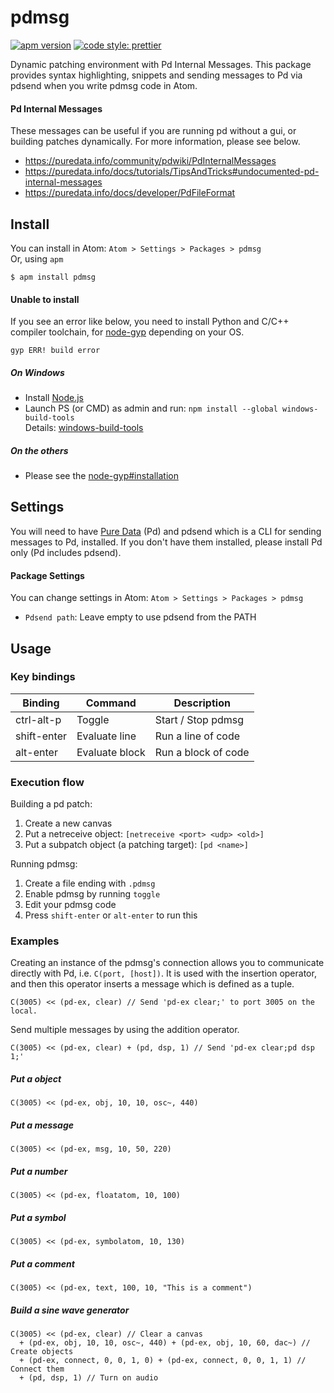# pdmsg
[![apm version](https://img.shields.io/apm/v/pdmsg.svg)](https://atom.io/packages/pdmsg)
[![code style: prettier](https://img.shields.io/badge/code_style-prettier-ff69b4.svg)](https://github.com/prettier/prettier)

Dynamic patching environment with Pd Internal Messages. This package provides syntax highlighting, snippets and sending messages to Pd via pdsend when you write pdmsg code in Atom.

#### Pd Internal Messages
These messages can be useful if you are running pd without a gui, or building patches dynamically. For more information, please see below.
- <https://puredata.info/community/pdwiki/PdInternalMessages>
- <https://puredata.info/docs/tutorials/TipsAndTricks#undocumented-pd-internal-messages>
- <https://puredata.info/docs/developer/PdFileFormat>

## Install
You can install in Atom: `Atom > Settings > Packages > pdmsg`  
Or, using `apm`
```
$ apm install pdmsg
```

#### Unable to install
If you see an error like below, you need to install Python and C/C++ compiler toolchain, for [node-gyp](https://github.com/nodejs/node-gyp) depending on your OS.
```
gyp ERR! build error
```

##### On Windows
- Install [Node.js](https://nodejs.org/en/)
- Launch PS (or CMD) as admin and run: `npm install --global windows-build-tools`  
  Details: [windows-build-tools](https://github.com/felixrieseberg/windows-build-tools)

##### On the others
- Please see the [node-gyp#installation](https://github.com/nodejs/node-gyp#installation)

## Settings
You will need to have [Pure Data](https://puredata.info/downloads/pure-data) (Pd) and pdsend which is a CLI for sending messages to Pd, installed. If you don't have them installed, please install Pd only (Pd includes pdsend).  

#### Package Settings
You can change settings in Atom: `Atom > Settings > Packages > pdmsg`
- `Pdsend path`: Leave empty to use pdsend from the PATH

## Usage
### Key bindings
| Binding | Command | Description
| --- | --- | --- |
| ctrl-alt-p | Toggle | Start / Stop pdmsg |
| shift-enter | Evaluate line | Run a line of code |
| alt-enter | Evaluate block | Run a block of code |

### Execution flow
Building a pd patch:
1. Create a new canvas
1. Put a netreceive object: `[netreceive <port> <udp> <old>]`
1. Put a subpatch object (a patching target): `[pd <name>]`

Running pdmsg:
1. Create a file ending with `.pdmsg`
1. Enable pdmsg by running `toggle`
1. Edit your pdmsg code
1. Press `shift-enter` or `alt-enter` to run this

### Examples
Creating an instance of the pdmsg's connection allows you to communicate directly with Pd, i.e. `C(port, [host])`. It is used with the insertion operator, and then this operator inserts a message which is defined as a tuple.
```
C(3005) << (pd-ex, clear) // Send 'pd-ex clear;' to port 3005 on the local.
```
Send multiple messages by using the addition operator.
```
C(3005) << (pd-ex, clear) + (pd, dsp, 1) // Send 'pd-ex clear;pd dsp 1;'
```

##### Put a object
```
C(3005) << (pd-ex, obj, 10, 10, osc~, 440)
```

##### Put a message
```
C(3005) << (pd-ex, msg, 10, 50, 220)
```

##### Put a number
```
C(3005) << (pd-ex, floatatom, 10, 100)
```

##### Put a symbol
```
C(3005) << (pd-ex, symbolatom, 10, 130)
```

##### Put a comment
```
C(3005) << (pd-ex, text, 100, 10, "This is a comment")
```

##### Build a sine wave generator
```
C(3005) << (pd-ex, clear) // Clear a canvas
  + (pd-ex, obj, 10, 10, osc~, 440) + (pd-ex, obj, 10, 60, dac~) // Create objects
  + (pd-ex, connect, 0, 0, 1, 0) + (pd-ex, connect, 0, 0, 1, 1) // Connect them
  + (pd, dsp, 1) // Turn on audio
```
